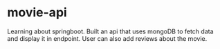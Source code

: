 # movie-api
Learning about springboot. Built an api that uses mongoDB to fetch data and display it in endpoint. User can also add reviews about the movie.
